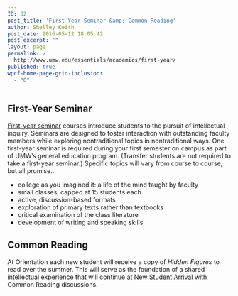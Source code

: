 ```yaml
---
ID: 32
post_title: 'First-Year Seminar &amp; Common Reading'
author: Shelley Keith
post_date: 2016-05-12 18:05:42
post_excerpt: ""
layout: page
permalink: >
  http://www.umw.edu/essentials/academics/first-year/
published: true
wpcf-home-page-grid-inclusion:
  - "0"
---
```

<h2>First-Year Seminar</h2>
<a href="http://academics.umw.edu/fsem/">First-year seminar</a> courses introduce students to the pursuit of intellectual inquiry. Seminars are designed to foster interaction with outstanding faculty members while exploring nontraditional topics in nontraditional ways. One first-year seminar is required during your first semester on campus as part of UMW’s general education program. (Transfer students are not required to take a first-year seminar.) Specific topics will vary from course to course, but all promise...
<ul>
 	<li>college as you imagined it: a life of the mind taught by faculty</li>
 	<li>small classes, capped at 15 students each</li>
 	<li>active, discussion-based formats</li>
 	<li>exploration of primary texts rather than textbooks</li>
 	<li>critical examination of the class literature</li>
 	<li>development of writing and speaking skills</li>
</ul>
<h2>Common Reading</h2>
At Orientation each new student will receive a copy of <em>Hidden Figures </em>to read over the summer. This will serve as the foundation of a shared intellectual experience that will continue at <a href="http://orientation.umw.edu/newstudentwelcome/">New Student Arrival</a> with Common Reading discussions.